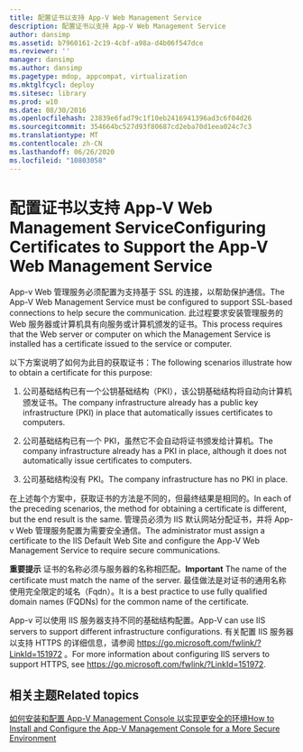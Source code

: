 ```yaml
---
title: 配置证书以支持 App-V Web Management Service
description: 配置证书以支持 App-V Web Management Service
author: dansimp
ms.assetid: b7960161-2c19-4cbf-a98a-d4b06f547dce
ms.reviewer: ''
manager: dansimp
ms.author: dansimp
ms.pagetype: mdop, appcompat, virtualization
ms.mktglfcycl: deploy
ms.sitesec: library
ms.prod: w10
ms.date: 08/30/2016
ms.openlocfilehash: 23839e6fad79c1f10eb2416941396ad3c6f04d26
ms.sourcegitcommit: 354664bc527d93f80687cd2eba70d1eea024c7c3
ms.translationtype: MT
ms.contentlocale: zh-CN
ms.lasthandoff: 06/26/2020
ms.locfileid: "10803058"
---
```

# <span data-ttu-id="a2aef-103">配置证书以支持 App-V Web Management Service</span><span class="sxs-lookup"><span data-stu-id="a2aef-103">Configuring Certificates to Support the App-V Web Management Service</span></span>


<span data-ttu-id="a2aef-104">App-v Web 管理服务必须配置为支持基于 SSL 的连接，以帮助保护通信。</span><span class="sxs-lookup"><span data-stu-id="a2aef-104">The App-V Web Management Service must be configured to support SSL-based connections to help secure the communication.</span></span> <span data-ttu-id="a2aef-105">此过程要求安装管理服务的 Web 服务器或计算机具有向服务或计算机颁发的证书。</span><span class="sxs-lookup"><span data-stu-id="a2aef-105">This process requires that the Web server or computer on which the Management Service is installed has a certificate issued to the service or computer.</span></span>

<span data-ttu-id="a2aef-106">以下方案说明了如何为此目的获取证书：</span><span class="sxs-lookup"><span data-stu-id="a2aef-106">The following scenarios illustrate how to obtain a certificate for this purpose:</span></span>

1.  <span data-ttu-id="a2aef-107">公司基础结构已有一个公钥基础结构（PKI），该公钥基础结构将自动向计算机颁发证书。</span><span class="sxs-lookup"><span data-stu-id="a2aef-107">The company infrastructure already has a public key infrastructure (PKI) in place that automatically issues certificates to computers.</span></span>

2.  <span data-ttu-id="a2aef-108">公司基础结构已有一个 PKI，虽然它不会自动将证书颁发给计算机。</span><span class="sxs-lookup"><span data-stu-id="a2aef-108">The company infrastructure already has a PKI in place, although it does not automatically issue certificates to computers.</span></span>

3.  <span data-ttu-id="a2aef-109">公司基础结构没有 PKI。</span><span class="sxs-lookup"><span data-stu-id="a2aef-109">The company infrastructure has no PKI in place.</span></span>

<span data-ttu-id="a2aef-110">在上述每个方案中，获取证书的方法是不同的，但最终结果是相同的。</span><span class="sxs-lookup"><span data-stu-id="a2aef-110">In each of the preceding scenarios, the method for obtaining a certificate is different, but the end result is the same.</span></span> <span data-ttu-id="a2aef-111">管理员必须为 IIS 默认网站分配证书，并将 App-v Web 管理服务配置为需要安全通信。</span><span class="sxs-lookup"><span data-stu-id="a2aef-111">The administrator must assign a certificate to the IIS Default Web Site and configure the App-V Web Management Service to require secure communications.</span></span>

<span data-ttu-id="a2aef-112">**重要提示** 证书的名称必须与服务器的名称相匹配。</span><span class="sxs-lookup"><span data-stu-id="a2aef-112">**Important** The name of the certificate must match the name of the server.</span></span> <span data-ttu-id="a2aef-113">最佳做法是对证书的通用名称使用完全限定的域名（Fqdn）。</span><span class="sxs-lookup"><span data-stu-id="a2aef-113">It is a best practice to use fully qualified domain names (FQDNs) for the common name of the certificate.</span></span>

 

<span data-ttu-id="a2aef-114">App-v 可以使用 IIS 服务器支持不同的基础结构配置。</span><span class="sxs-lookup"><span data-stu-id="a2aef-114">App-V can use IIS servers to support different infrastructure configurations.</span></span> <span data-ttu-id="a2aef-115">有关配置 IIS 服务器以支持 HTTPS 的详细信息，请参阅 <https://go.microsoft.com/fwlink/?LinkId=151972> 。</span><span class="sxs-lookup"><span data-stu-id="a2aef-115">For more information about configuring IIS servers to support HTTPS, see <https://go.microsoft.com/fwlink/?LinkId=151972>.</span></span>

## <span data-ttu-id="a2aef-116">相关主题</span><span class="sxs-lookup"><span data-stu-id="a2aef-116">Related topics</span></span>


[<span data-ttu-id="a2aef-117">如何安装和配置 App-V Management Console 以实现更安全的环境</span><span class="sxs-lookup"><span data-stu-id="a2aef-117">How to Install and Configure the App-V Management Console for a More Secure Environment</span></span>](how-to-install-and-configure-the-app-v-management-console-for-a-more-secure-environment.md)

 

 





